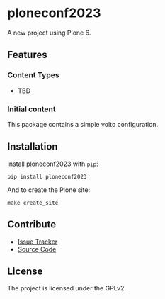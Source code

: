 # ploneconf2023

A new project using Plone 6.

## Features

### Content Types

- TBD

### Initial content

This package contains a simple volto configuration.

Installation
------------

Install ploneconf2023 with `pip`:

```shell
pip install ploneconf2023
```
And to create the Plone site:

```shell
make create_site
```

## Contribute

- [Issue Tracker](https://github.com/fredvd/ploneconf2023/issues)
- [Source Code](https://github.com/fredvd/ploneconf2023/)

## License

The project is licensed under the GPLv2.
